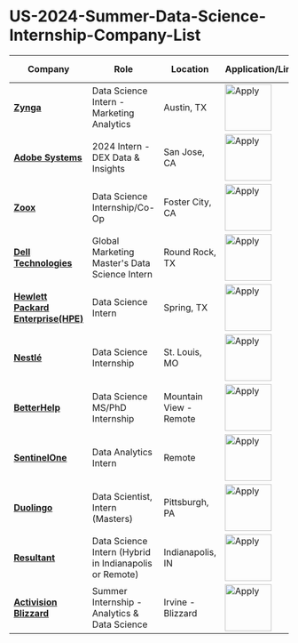 # US-2024-Summer-Data-Science-Internship-Company-List


| Company | Role | Location | Application/Link | Date Posted |
| ------- | ---- | -------- | ---------------- | ----------- |
| **[Zynga](https://utaustin.joinhandshake.com/stu/employers/21247)** |Data Science Intern - Marketing Analytics|Austin, TX| <a href="https://boards.greenhouse.io/zyngaearlycareers/jobs/5020397004"><img src="https://i.imgur.com/w6lyvuC.png" width="84" alt="Apply"></a> | Dec 07 |
| **[Adobe Systems](https://utaustin.joinhandshake.com/stu/employers/15554)** |2024 Intern - DEX Data & Insights|San Jose, CA | <a href="https://careers.adobe.com/us/en/job/ADOBUSR141478EXTERNALENUS/2024-Intern---DEX-Data---Insights"><img src="https://i.imgur.com/w6lyvuC.png" width="84" alt="Apply"></a> | Nov 01|
| **[Zoox](https://zoox.com/careers)** |Data Science Internship/Co-Op|Foster City, CA| <a href="https://jobs.lever.co/zoox/9309308c-4af1-4696-a24b-c699d2c316b5?source=6"><img src="https://i.imgur.com/w6lyvuC.png" width="84" alt="Apply"></a> | Reposted Dec 01 |
| **[Dell Technologies](https://utaustin.joinhandshake.com/stu/employers/13861)** |Global Marketing Master's Data Science Intern|Round Rock, TX| <a href="https://dell.wd1.myworkdayjobs.com/ExternalNonPublic/job/Round-Rock-Texas-United-States/Global-Marketing-Master-s-Data-Science-Intern_R233891"><img src="https://i.imgur.com/w6lyvuC.png" width="84" alt="Apply"></a> | Sep 26 |
| **[Hewlett Packard Enterprise(HPE)](https://utaustin.joinhandshake.com/stu/employers/46457)** |Data Science Intern|Spring, TX| <a href="https://hpe.wd5.myworkdayjobs.com/Jobsathpe/login?redirect=%2FJobsathpe%2Fjob%2FSpring-Texas-United-States-of-America%2FData-Science-Intern_1160954-1%2Fapply%3Fsource%3DHandshake_Network"><img src="https://i.imgur.com/w6lyvuC.png" width="84" alt="Apply"></a> | Sep 01 |
| **[Nestlé](https://ai-jobs.net/jobs-at-nestle/)** | Data Science Internship | St. Louis, MO | <a href="https://jobdetails.nestle.com/job/St_-Louis-Data-Science-Internship-MO-63102/1005225601/?ref=ai-jobs.net&source=ai-jobs.net&utm_source=ai-jobs.net&utm_campaign=ai-jobs.net"><img src="https://i.imgur.com/w6lyvuC.png" width="84" alt="Apply"></a> | Dec 11 |
| **[BetterHelp](https://ai-jobs.net/jobs-at-betterhelp/)** | Data Science MS/PhD Internship | Mountain View - Remote | <a href="https://apply.workable.com/betterhelp/j/D56B23DD77/apply/?ref=ai-jobs.net&source=ai-jobs.net&utm_source=ai-jobs.net&utm_campaign=ai-jobs.net"><img src="https://i.imgur.com/w6lyvuC.png" width="84" alt="Apply"></a> | Dec 16 |
| **[SentinelOne](https://ai-jobs.net/jobs-at-sentinelone/)** | Data Analytics Intern | Remote | <a href="https://www.sentinelone.com/jobs/?gh_jid=5818536003&ref=ai-jobs.net&source=ai-jobs.net&utm_source=ai-jobs.net&utm_campaign=ai-jobs.net"><img src="https://i.imgur.com/w6lyvuC.png" width="84" alt="Apply"></a> | Dec 14 |
| **[Duolingo](https://ai-jobs.net/jobs-at-duolingo/)** |Data Scientist, Intern (Masters) |Pittsburgh, PA| <a href="https://boards.greenhouse.io/duolingo/jobs/7057891002?ref=ai-jobs.net&source=ai-jobs.net&utm_source=ai-jobs.net&utm_campaign=ai-jobs.net"><img src="https://i.imgur.com/w6lyvuC.png" width="84" alt="Apply"></a> | Dec 11 |
| **[Resultant](https://ai-jobs.net/jobs-at-resultant/)** |Data Science Intern (Hybrid in Indianapolis or Remote) |Indianapolis, IN| <a href="https://jobs.smartrecruiters.com/Resultant/743999948500208-data-science-intern-hybrid-in-indianapolis-or-remote-?ref=ai-jobs.net&source=ai-jobs.net&utm_source=ai-jobs.net&utm_campaign=ai-jobs.net"><img src="https://i.imgur.com/w6lyvuC.png" width="84" alt="Apply"></a> | Dec 10 |
| **[Activision Blizzard](https://ai-jobs.net/jobs-at-activision-blizzard/)** |Summer Internship - Analytics & Data Science |Irvine - Blizzard| <a href="https://activision.wd1.myworkdayjobs.com/en-US/External/job/Irvine---Blizzard---Blizzard-Way/XMLNAME-2024-US-Summer-Internship---Analytics---Data-Science_R021985-2?ref=ai-jobs.net&source=ai-jobs.net&utm_source=ai-jobs.net&utm_campaign=ai-jobs.net"><img src="https://i.imgur.com/w6lyvuC.png" width="84" alt="Apply"></a> | Dec 09 |










